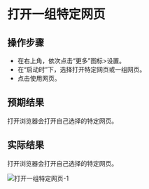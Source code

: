 # 打开一组特定网页

## 操作步骤

- 在右上角，依次点击“更多”图标>设置。
- 在“启动时”下，选择打开特定网页或一组网页。
- 点击使用网页。

## 预期结果

打开浏览器会打开自己选择的特定网页。

## 实际结果

打开浏览器会打开自己选择的特定网页。

![打开一组特定网页-1](../img/打开一组特定网页-1.png)